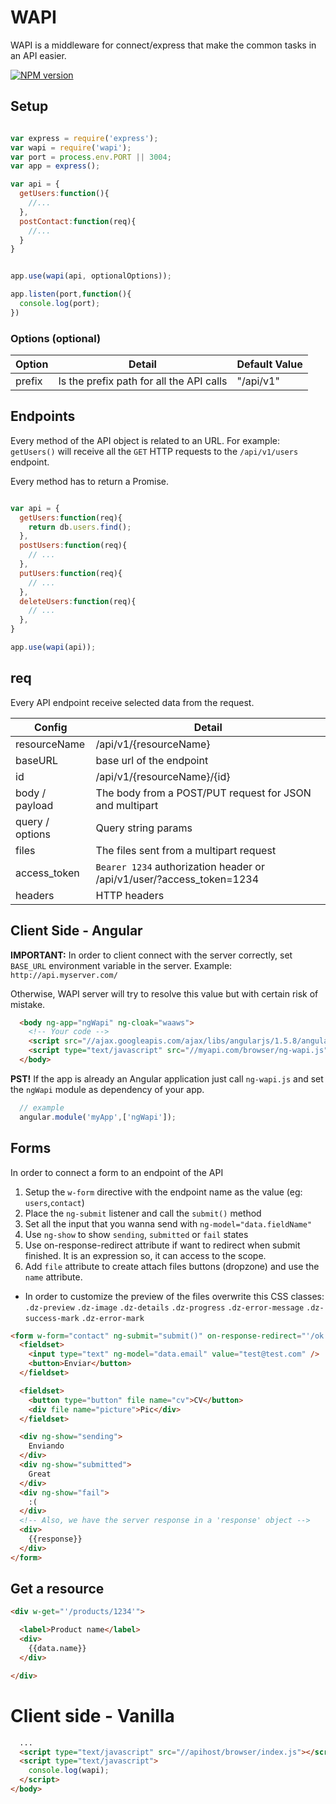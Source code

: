 # WAPI
WAPI is a middleware for connect/express that make the common tasks in an API easier.

<div>
 <a href="https://npmjs.org/package/wapi">
    <img src="https://img.shields.io/npm/v/wapi.svg?style=flat-square"
      alt="NPM version" />
  </a>
</div>

## Setup

```js

var express = require('express');
var wapi = require('wapi');
var port = process.env.PORT || 3004;
var app = express();

var api = {
  getUsers:function(){
    //...
  },
  postContact:function(req){
    //...
  }
}


app.use(wapi(api, optionalOptions));

app.listen(port,function(){
  console.log(port);
})

```
### Options (optional)

| Option  | Detail | Default Value |
| ------------- | ------------- | ------------- |
| prefix  | Is the prefix path for all the API calls | "/api/v1" |


## Endpoints

Every method of the API object is related to an URL. For example: `getUsers()` will
receive all the `GET` HTTP requests to the `/api/v1/users` endpoint.

Every method has to return a Promise.

```js

var api = {
  getUsers:function(req){
    return db.users.find();
  },
  postUsers:function(req){
    // ...
  },
  putUsers:function(req){
    // ...
  },
  deleteUsers:function(req){
    // ...
  },
}

app.use(wapi(api));

```

## req
Every API endpoint receive selected data from the request.

| Config  | Detail |
| ------------- | ------------- |
| resourceName  | /api/v1/{resourceName} |
| baseURL  | base url of the endpoint |
| id  | /api/v1/{resourceName}/{id} |
| body / payload  | The body from a POST/PUT request for JSON and multipart |
| query / options  | Query string params |
| files  | The files sent from a multipart request |
| access_token  | `Bearer 1234` authorization header or /api/v1/user/?access_token=1234  |
| headers  | HTTP headers |

## Client Side - Angular

**IMPORTANT:** In order to client connect with the server correctly, set `BASE_URL`
environment variable in the server. Example: `http://api.myserver.com/`

Otherwise, WAPI server will try to resolve this value but with certain risk of mistake.

```html
  <body ng-app="ngWapi" ng-cloak="waaws">
    <!-- Your code -->
    <script src="//ajax.googleapis.com/ajax/libs/angularjs/1.5.8/angular.min.js"></script>
    <script type="text/javascript" src="//myapi.com/browser/ng-wapi.js"></script>
  </body>
```
**PST!** If the app is already an Angular application just call `ng-wapi.js` and
set the `ngWapi` module as dependency of your app.

```js
  // example
  angular.module('myApp',['ngWapi']);
```


## Forms
In order to connect a form to an endpoint of the API

1. Setup the `w-form` directive with the endpoint name as the value (eg: `users`,`contact`)
2. Place the `ng-submit` listener and call the `submit()` method
3. Set all the input that you wanna send with `ng-model="data.fieldName"`
4. Use `ng-show` to show `sending`, `submitted` or `fail` states
5. Use on-response-redirect attribute if want to redirect when submit finished.
   It is an expression so, it can access to the scope.
6. Add `file` attribute to create attach files buttons (dropzone) and use the `name` attribute.
  - In order to customize the preview of the files overwrite this CSS classes: `.dz-preview` `.dz-image`
  `.dz-details` `.dz-progress` `.dz-error-message` `.dz-success-mark` `.dz-error-mark`

```html
<form w-form="contact" ng-submit="submit()" on-response-redirect="'/ok'">
  <fieldset>
    <input type="text" ng-model="data.email" value="test@test.com" />
    <button>Enviar</button>
  </fieldset>

  <fieldset>
    <button type="button" file name="cv">CV</button>
    <div file name="picture">Pic</div>
  </fieldset>

  <div ng-show="sending">
    Enviando
  </div>
  <div ng-show="submitted">
    Great
  </div>
  <div ng-show="fail">
    :(
  </div>
  <!-- Also, we have the server response in a 'response' object -->
  <div>
    {{response}}
  </div>
</form>
```

## Get a resource

```html
<div w-get="'/products/1234'">

  <label>Product name</label>
  <div>
    {{data.name}}
  </div>

</div>
```

# Client side - Vanilla

```html
  ...
  <script type="text/javascript" src="//apihost/browser/index.js"></script>
  <script type="text/javascript">
    console.log(wapi);
  </script>
</body>
```
